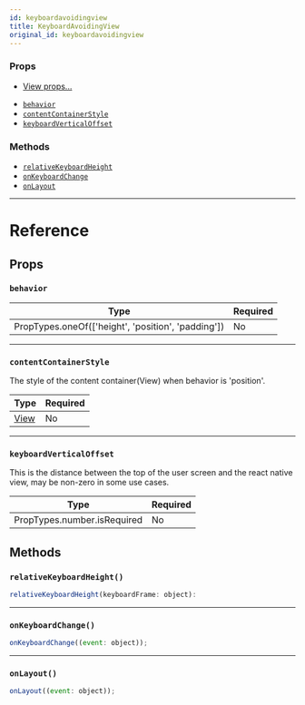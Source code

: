 ```yaml
---
id: keyboardavoidingview
title: KeyboardAvoidingView
original_id: keyboardavoidingview
---
```


### Props

- [View props...](view.md#props)

* [`behavior`](keyboardavoidingview.md#behavior)
* [`contentContainerStyle`](keyboardavoidingview.md#contentcontainerstyle)
* [`keyboardVerticalOffset`](keyboardavoidingview.md#keyboardverticaloffset)

### Methods

- [`relativeKeyboardHeight`](keyboardavoidingview.md#relativekeyboardheight)
- [`onKeyboardChange`](keyboardavoidingview.md#onkeyboardchange)
- [`onLayout`](keyboardavoidingview.md#onlayout)

---

# Reference

## Props

### `behavior`

| Type                                               | Required |
| -------------------------------------------------- | -------- |
| PropTypes.oneOf(['height', 'position', 'padding']) | No       |

---

### `contentContainerStyle`

The style of the content container(View) when behavior is 'position'.

| Type                  | Required |
| --------------------- | -------- |
| [View](view.md#style) | No       |

---

### `keyboardVerticalOffset`

This is the distance between the top of the user screen and the react native view, may be non-zero in some use cases.

| Type                        | Required |
| --------------------------- | -------- |
| PropTypes.number.isRequired | No       |

## Methods

### `relativeKeyboardHeight()`

```jsx
relativeKeyboardHeight(keyboardFrame: object):
```

---

### `onKeyboardChange()`

```jsx
onKeyboardChange((event: object));
```

---

### `onLayout()`

```jsx
onLayout((event: object));
```
